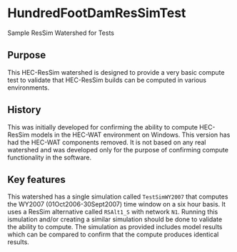 # HundredFootDamResSimTest
Sample ResSim Watershed for Tests

## Purpose
This HEC-ResSim watershed is designed to provide a very basic compute test to validate that HEC-ResSim builds can be computed in  various environments.

## History
This was initially developed for confirming the ability to compute HEC-ResSim models in the HEC-WAT environment on Windows.  This version has had the HEC-WAT components removed.  It is not based on any real watershed and was developed only for the purpose of confirming compute functionality in the software.

## Key features
This watershed has a single simulation called `TestSimWY2007` that computes the WY2007 (01Oct2006-30Sept2007) time window on a six hour basis.  It uses a ResSim alternative called `RSAlt1_S` with network `N1`.  Running this ismulation and/or creating a similar simulation should be done to validate the ability to compute.  The simulation as provided includes model results which can be compared to confirm that the compute produces identical results.
